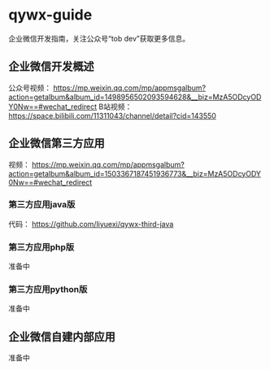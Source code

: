 # qywx-guide
企业微信开发指南，关注公众号“tob dev”获取更多信息。
## 企业微信开发概述
公众号视频：
https://mp.weixin.qq.com/mp/appmsgalbum?action=getalbum&album_id=1498956502093594628&__biz=MzA5ODcyODY0Nw==#wechat_redirect
B站视频：
https://space.bilibili.com/11311043/channel/detail?cid=143550

## 企业微信第三方应用
视频：
https://mp.weixin.qq.com/mp/appmsgalbum?action=getalbum&album_id=1503367187451936773&__biz=MzA5ODcyODY0Nw==#wechat_redirect

### 第三方应用java版
代码：
https://github.com/liyuexi/qywx-third-java

### 第三方应用php版
准备中
### 第三方应用python版
准备中

## 企业微信自建内部应用
准备中
